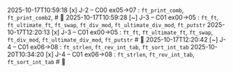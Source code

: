 2025-10-17T10:59:18	[x]	J-2 – C00 ex05→07 : `ft_print_comb`, `ft_print_comb2`, 	# 🎉
2025-10-17T10:59:28	[~]	J-3 – C01 ex00→05 : `ft_ft`, `ft_ultimate_ft`, `ft_swap`, `ft_div_mod`, `ft_ultimate_div_mod`, `ft_putstr`
2025-10-17T12:20:13	[x]	J-3 – C01 ex00→05 : `ft_ft`, `ft_ultimate_ft`, `ft_swap`, `ft_div_mod`, `ft_ultimate_div_mod`, `ft_putstr`	# 🎉
2025-10-17T12:20:42	[~]	J-4 – C01 ex06→08 : `ft_strlen`, `ft_rev_int_tab`, `ft_sort_int_tab`
2025-10-20T10:34:20	[x]	J-4 – C01 ex06→08 : `ft_strlen`, `ft_rev_int_tab`, `ft_sort_int_tab`	# 🎉
